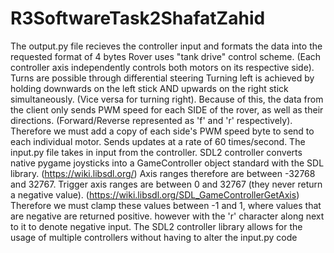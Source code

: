 # R3SoftwareTask2ShafatZahid
The output.py file recieves the controller input and formats the data into the requested format of 4 bytes
 Rover uses "tank drive" control scheme.
    (Each controller axis independently controls both motors on its respective side). Turns are possible through differential steering
    Turning left is achieved by holding downwards on the left stick AND upwards on the right stick simultaneously.
    (Vice versa for turning right).
    Because of this, the data from the client only sends PWM speed for each SIDE of the rover, as well as their
    directions. (Forward/Reverse represented as 'f' and 'r' respectively).
    Therefore we must add a copy of each side's PWM speed byte to send to each individual motor. Sends updates at a rate of 60 times/second.
    The input.py file takes in input from the controller. 
    SDL2 controller converts native pygame joysticks into a GameController object standard with the SDL library.
    (https://wiki.libsdl.org/)
    Axis ranges therefore are between -32768 and 32767.
    Trigger axis ranges are between 0 and 32767 (they never return a negative value).
    (https://wiki.libsdl.org/SDL_GameControllerGetAxis)
    Therefore we must clamp these values between -1 and 1, where values that are negative are returned positive.
    however with the 'r' character along next to it to denote negative input.
    The SDL2 controller library allows for the usage of multiple controllers without having to alter the input.py code
    
